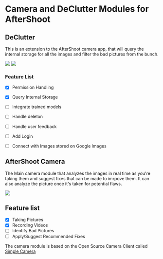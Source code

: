 # Camera and DeClutter Modules for AfterShoot

## DeClutter
This is an extension to the AfterShoot camera app, that will query the internal storage for all the images and filter the bad pictures from the bunch.

![](https://i.imgur.com/DYNJ1WE.png)
![](https://i.imgur.com/KokdGiC.png)

### Feature List
- [x] Permission Handling
- [x] Query Internal Storage
- [ ] Integrate trained models
- [ ] Handle deleton
- [ ] Handle user feedback
- [ ] Add Login
- [ ] Connect with Images stored on Google Images


## AfterShoot Camera
The Main camera module that analyzes the images in real time as you're taking them and suggest fixes that can be made to imrpove them.
It can also analyze the picture once it's taken for potential flaws.

![](https://i.imgur.com/Ll5gA1F.png)

## Feature list  
- [x] Taking Pictures  
- [x] Recording Videos  
- [ ] Identify Bad Pictures  
- [ ] Apply/Suggest Recommended Fixes  

The camera module is based on the Open Source Camera Client called [Simple Camera](https://github.com/SimpleMobileTools/Simple-Camera)

